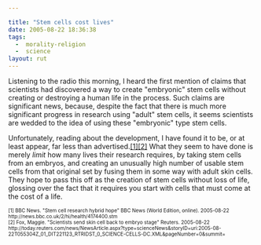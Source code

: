 ```yaml
---

title: "Stem cells cost lives"
date: 2005-08-22 18:36:38
tags:
  -  morality-religion
  -  science
layout: rut
---
```


<p>Listening to the radio this morning, I heard the first mention of claims that scientists had discovered a way to create "embryonic" stem cells without creating or destroying a human life in the process.  Such claims are significant news, because, despite the fact that there is much more significant progress in research using "adult" stem cells, it seems scientists are wedded to the idea of using these "embryonic" type stem cells.</p>  <p>Unfortunately, reading about the development, I have found it to be, or at least appear, far less than advertised.<a href="http://news.bbc.co.uk/2/hi/health/4174400.stm">[1]</a><a href="http://today.reuters.com/news/NewsArticle.aspx?type=scienceNews&storyID=uri:2005-08-22T055304Z_01_DIT221123_RTRIDST_0_SCIENCE-CELLS-DC.XML&pageNumber=0&summit=">[2]</a> What they seem to have done is merely <em>limit</em> how many lives their research requires, by taking stem cells from an embryos, and creating an unusually high number of usable stem cells from that original set by fusing them in some way with adult skin cells. They hope to pass this off as the creation of stem cells without loss of life, glossing over the fact that it requires you start with cells that must come at the cost of a life.</p>  <font size="-2"> [1] BBC News.  "Stem cell research hybrid hope" BBC News (World Edition, online).  2005-08-22 http://news.bbc.co.uk/2/hi/health/4174400.stm <br  /> [2] Fox, Maggie. "Scientists send skin cell back to embryo stage" Reuters.  2005-08-22 http://today.reuters.com/news/NewsArticle.aspx?type=scienceNews&storyID=uri:2005-08-22T055304Z_01_DIT221123_RTRIDST_0_SCIENCE-CELLS-DC.XML&pageNumber=0&summit= </font>

